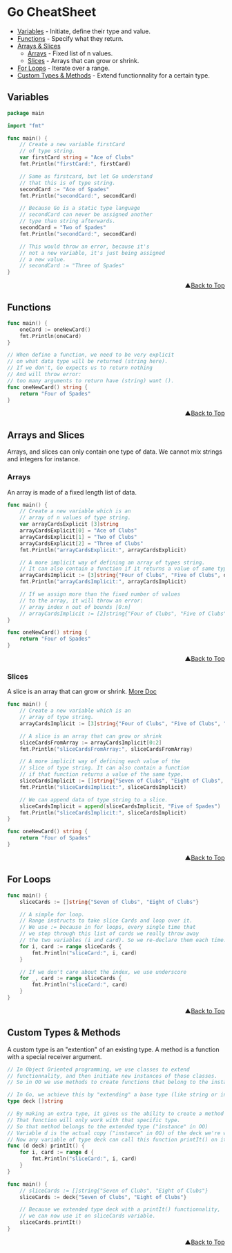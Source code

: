 # <a name="top"/>Go CheatSheet
- [Variables](#variables) - Initiate, define their type and value.
- [Functions](#functions) - Specify what they return.
- [Arrays & Slices](#arrays-slices)
	- [Arrays](#arrays) - Fixed list of n values.
	- [Slices](#slices) - Arrays that can grow or shrink.
- [For Loops](#for-loops) - Iterate over a range.
- [Custom Types & Methods](#custom-types-methods) - Extend functionnality for a certain type.

## <a name="variables"/>Variables

```go
package main

import "fmt"

func main() {
	// Create a new variable firstCard
	// of type string.
	var firstCard string = "Ace of Clubs"
	fmt.Println("firstCard:", firstCard)

	// Same as firstcard, but let Go understand
	// that this is of type string.
	secondCard := "Ace of Spades"
	fmt.Println("secondCard:", secondCard)

	// Because Go is a static type language
	// secondCard can never be assigned another
	// type than string afterwards.
	secondCard = "Two of Spades"
	fmt.Println("secondCard:", secondCard)

	// This would throw an error, because it's
	// not a new variable, it's just being assigned
	// a new value.
	// secondCard := "Three of Spades"
}
```
<div align="right">▲<a href="#top">Back to Top</a></div>

## <a name="functions"/>Functions
```go
func main() {
	oneCard := oneNewCard()
	fmt.Println(oneCard)
}

// When define a function, we need to be very explicit
// on what data type will be returned (string here).
// If we don't, Go expects us to return nothing
// And will throw error:
// too many arguments to return have (string) want ().
func oneNewCard() string {
	return "Four of Spades"
}
```
<div align="right">▲<a href="#top">Back to Top</a></div>

## <a name="arrays-slices"/>Arrays and Slices
Arrays, and slices can only contain one type of data. We cannot mix strings and integers for instance.

### <a name="arrays"/>Arrays
An array is made of a fixed length list of data.
```go
func main() {
	// Create a new variable which is an
	// array of n values of type string.
	var arrayCardsExplicit [3]string
	arrayCardsExplicit[0] = "Ace of Clubs"
	arrayCardsExplicit[1] = "Two of Clubs"
	arrayCardsExplicit[2] = "Three of Clubs"
	fmt.Println("arrayCardsExplicit:", arrayCardsExplicit)

	// A more implicit way of defining an array of types string.
	// It can also contain a function if it returns a value of same type.
	arrayCardsImplicit := [3]string{"Four of Clubs", "Five of Clubs", oneNewCard()}
	fmt.Println("arrayCardsImplicit:", arrayCardsImplicit)

	// If we assign more than the fixed number of values
	// to the array, it will throw an error:
	// array index n out of bounds [0:n]
	// arrayCardsImplicit := [2]string{"Four of Clubs", "Five of Clubs", "Exceeding Card"}
}

func oneNewCard() string {
	return "Four of Spades"
}
```
<div align="right">▲<a href="#top">Back to Top</a></div>

### <a name="slices"/>Slices
A slice is an array that can grow or shrink. [More Doc](https://blog.golang.org/go-slices-usage-and-internals)

```go
func main() {
	// Create a new variable which is an
	// array of type string.
	arrayCardsImplicit := [3]string{"Four of Clubs", "Five of Clubs", "Six of Clubs"}

	// A slice is an array that can grow or shrink
	sliceCardsFromArray := arrayCardsImplicit[0:2]
	fmt.Println("sliceCardsFromArray:", sliceCardsFromArray)

	// A more implicit way of defining each value of the
	// slice of type string. It can also contain a function
	// if that function returns a value of the same type.
	sliceCardsImplicit := []string{"Seven of Clubs", "Eight of Clubs", oneNewCard()}
	fmt.Println("sliceCardsImplicit:", sliceCardsImplicit)

	// We can append data of type string to a slice.
	sliceCardsImplicit = append(sliceCardsImplicit, "Five of Spades")
	fmt.Println("sliceCardsImplicit:", sliceCardsImplicit)
}

func oneNewCard() string {
	return "Four of Spades"
}
```
<div align="right">▲<a href="#top">Back to Top</a></div>

## <a name="for-loops"/>For Loops
```go
func main() {
	sliceCards := []string{"Seven of Clubs", "Eight of Clubs"}

	// A simple for loop.
	// Range instructs to take slice Cards and loop over it.
	// We use := because in for loops, every single time that
	// we step through this list of cards we really throw away
	// the two variables (i and card). So we re-declare them each time.
	for i, card := range sliceCards {
		fmt.Println("sliceCard:", i, card)
	}

	// If we don't care about the index, we use underscore
	for _, card := range sliceCards {
		fmt.Println("sliceCard:", card)
	}
}
```
<div align="right">▲<a href="#top">Back to Top</a></div>

## <a name="custom-types-methods"/>Custom Types & Methods

A custom type is an "extention" of an existing type.
A method is a function with a special receiver argument.

```go
// In Object Oriented programming, we use classes to extend
// functionnality, and then initiate new instances of those classes.
// So in OO we use methods to create functions that belong to the instance.

// In Go, we achieve this by "extending" a base type (like string or integer ...).
type deck []string

// By making an extra type, it gives us the ability to create a method (a function with a receiver).
// That function will only work with that specific type.
// So that method belongs to the extended type ("instance" in OO)
// Variable d is the actual copy ("instance" in OO) of the deck we're working on.
// Now any variable of type deck can call this function printIt() on itself.
func (d deck) printIt() {
	for i, card := range d {
		fmt.Println("sliceCard:", i, card)
	}
}

func main() {
	// sliceCards := []string{"Seven of Clubs", "Eight of Clubs"}
	sliceCards := deck{"Seven of Clubs", "Eight of Clubs"}

	// Because we extended type deck with a printIt() functionnality,
	// we can now use it on sliceCards variable.
	sliceCards.printIt()
}
```
<div align="right">▲<a href="#top">Back to Top</a></div>
